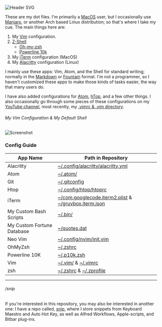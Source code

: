 ![Header SVG](https://makccr.github.io/images/github-header.svg)

These are my dot files. I'm primarily a [MacOS](https://www.apple.com/macos/) user, but I occasionally use [Manjaro](https://manjaro.org/), or another Arch based Linux distribution; so that's where I take my cue. The main things here are: 

1. My [Vim](https://www.vim.org/) configuration. 
2. [Z-Shell](http://zsh.sourceforge.net/)
    * [Oh-my-zsh](https://ohmyz.sh/)
    * [Powerline 10k](https://github.com/romkatv/powerlevel10k) 
3. My [iTerm](https://www.iterm2.com/) configuration (MacOS)
4. My [Alacritty](https://github.com/alacritty/alacritty) configuration (Linux)

I mainly use these apps: Vim, Atom, and the Shell for standard writing; normally in the [Markdown](https://www.markdownguide.org/) or [Fountain](https://fountain.io/) format. I'm not a programmer, so I haven't customized these apps to make those kinds of tasks easier, the way that many users do. 

I have also added configurations for [Atom](https://atom.io/), [hTop](https://hisham.hm/htop/), and a few other things. I also occasionally go through some pieces of these configurations on my [YouTube channel](https://www.youtube.com/c/makccr), most recently, my [.vimrc & .vim directory](https://www.youtube.com/watch?v=Igfm59WL3NE).

###### My Vim Configuration & My Default Shell
![Screenshot](https://raw.githubusercontent.com/makccr/dotProfiles/master/images/configuration.jpg)

### Config Guide
App Name        | Path in Repository      
 -------------- | ----------------------- 
Alacritty | [~/.config/alacritty/alacritty.yml](https://github.com/makccr/dot/blob/master/.config/alacritty/alacritty.yml)
Atom | [~/.atom/](https://github.com/makccr/dot/tree/master/.atom)
Git | [~/.gitconfig](https://github.com/makccr/dot/blob/master/.gitconfig) 
Htop | [~/.config/htop/htoprc](https://github.com/makccr/dot/blob/master/.config/htop/htoprc)
iTerm | [~/com.googlecode.iterm2.plist](https://github.com/makccr/dot/blob/master/com.googlecode.iterm2.plist) & [~/gruvbox.iterm.json](https://github.com/makccr/dot/blob/master/gruvbox.iterm.json)
My Custom Bash Scripts | [~/.bin/](https://github.com/makccr/dot/tree/master/.bin)
My Custom Fortune Database | [~/quotes.dat](https://github.com/makccr/dot/blob/master/quotes)
Neo Vim | [~/.config/nvim/init.vim](https://github.com/makccr/dot/blob/master/.config/nvim/init.vim)
OhMyZsh | [~/.zshrc](https://github.com/makccr/dot/blob/master/.zshrc)
Powerline 10K | [~/.p10k.zsh](https://github.com/makccr/dot/blob/master/.p10k.zsh) 
Vim | [~/.vim/](https://github.com/makccr/dot/blob/master/.vimrc) & [~/.vimrc](https://github.com/makccr/dot/tree/master/.vim)
zsh | [~/.zshrc](https://github.com/makccr/dot/blob/master/.zshrc) & [~/.zprofile](https://github.com/makccr/dot/blob/master/.zprofile) 

---

###### /snip
If you're interested in this repository, you may also be interested in another one: I have a repo called, [snip](https://github.com/makccr/snip), where I store snippets from Keyboard Maestro and Auto Hot Key, as well as Alfred Workflows, Apple-scripts, and Bitbar plug-ins. 
